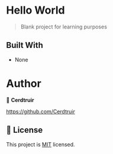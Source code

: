 # Hello World

> Blank project for learning purposes

## Built With

- None

# Author

👤 **Cerdtruir**

https://github.com/Cerdtruir

## 📝 License

This project is [MIT](./MIT.md) licensed.
